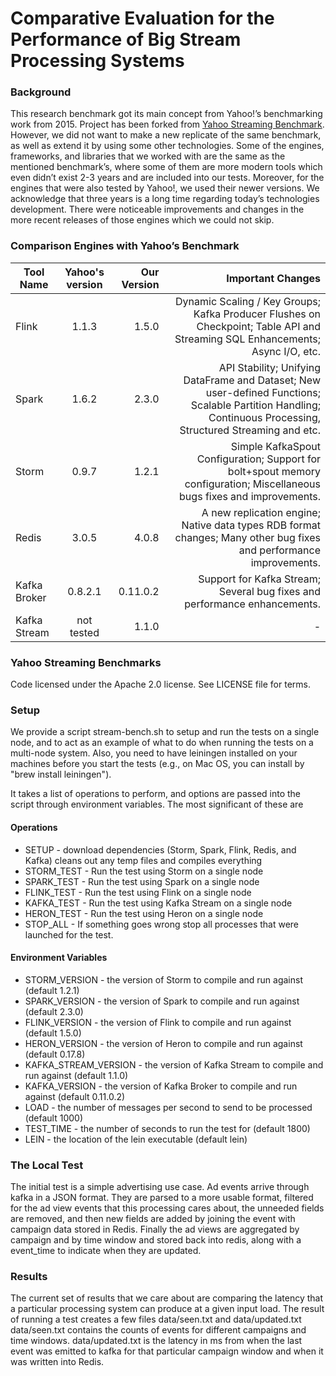 

<!--
 Copyright 2015, Yahoo Inc.
 Licensed under the terms of the Apache License 2.0. Please see LICENSE file in the project root for terms.
-->

# Comparative Evaluation for the Performance of Big Stream Processing Systems

### Background
This research benchmark got its main concept from Yahoo!’s benchmarking work from 2015. 
Project has been forked from [Yahoo Streaming Benchmark](https://github.com/yahoo/streaming-benchmarks).
However, we did not want to make a new replicate of the same benchmark, as well as extend it by using some other technologies. Some of the engines, frameworks, and libraries that we worked with are the same as the mentioned benchmark’s, where some of them are more modern tools which even didn’t exist 2-3 years and are included into our tests. Moreover, for the engines that were also tested by Yahoo!, we used their newer versions. We acknowledge that three years is a long time regarding today’s technologies development. There were noticeable improvements and changes in the more recent releases of those engines which we could not skip.

### Comparison Engines with Yahoo’s Benchmark
| Tool Name     | Yahoo's version| Our Version   | Important Changes   |
| ------------- |:--------------:| -----:| -----:|
| Flink      | 1.1.3  | 1.5.0| Dynamic Scaling / Key Groups; Kafka Producer Flushes on Checkpoint; Table API and Streaming SQL Enhancements; Async I/O, etc.|
| Spark | 1.6.2       |   2.3.0|   API Stability; Unifying DataFrame and Dataset; New user-defined Functions; Scalable Partition Handling; Continuous Processing, Structured Streaming and etc. |
| Storm| 0.9.7 |1.2.1|    Simple KafkaSpout Configuration; Support for bolt+spout memory configuration; Miscellaneous bugs fixes and improvements. |
| Redis| 3.0.5 |    4.0.8 |    A new replication engine; Native data types RDB format changes; Many other bug fixes and performance improvements. |
| Kafka Broker| 0.8.2.1	|    0.11.0.2|Support for Kafka Stream; Several bug fixes and performance enhancements. |
| Kafka Stream| not tested      |    1.1.0|-|

### Yahoo Streaming Benchmarks 
Code licensed under the Apache 2.0 license. See LICENSE file for terms.


### Setup
We provide a script stream-bench.sh to setup and run the tests on a single node, and to act as an example of what to do when running the tests on a multi-node system. Also, you need to have leiningen installed on your machines before you start the tests (e.g., on Mac OS, you can install by "brew install leiningen").

It takes a list of operations to perform, and options are passed into the script through environment variables. The most significant of these are

#### Operations
   * SETUP - download dependencies (Storm, Spark, Flink, Redis, and Kafka) cleans out any temp files and compiles everything
   * STORM_TEST - Run the test using Storm on a single node
   * SPARK_TEST - Run the test using Spark on a single node
   * FLINK_TEST - Run the test using Flink on a single node
   * KAFKA_TEST  - Run the test using Kafka Stream on a single node
   * HERON_TEST  - Run the test using Heron on a single node
   * STOP_ALL - If something goes wrong stop all processes that were launched for the test.

#### Environment Variables
   * STORM_VERSION - the version of Storm to compile and run against (default 1.2.1)
   * SPARK_VERSION - the version of Spark to compile and run against (default 2.3.0)
   * FLINK_VERSION - the version of Flink to compile and run against (default 1.5.0)
   * HERON_VERSION - the version of Heron to compile and run against (default 0.17.8)
   * KAFKA_STREAM_VERSION - the version of Kafka Stream  to compile and run against (default 1.1.0)
   * KAFKA_VERSION - the version of Kafka Broker to compile and run against (default 0.11.0.2)  
   * LOAD - the number of messages per second to send to be processed (default 1000)
   * TEST_TIME - the number of seconds to run the test for (default 1800)
   * LEIN - the location of the lein executable (default lein)

### The Local Test
The initial test is a simple advertising use case.
Ad events arrive through kafka in a JSON format.  They are parsed to a more usable format, filtered for the ad view events that this processing cares about, the unneeded fields are removed, and then new fields are added by joining the event with campaign data stored in Redis.  Finally the ad views are aggregated by campaign and by time window and stored back into redis, along with a event_time to indicate when they are updated.


### Results
The current set of results that we care about are comparing the latency that a particular processing system can produce at a given input load.
The result of running a test creates a few files data/seen.txt and data/updated.txt  data/seen.txt contains the counts of events for different campaigns and time windows.  data/updated.txt is the latency in ms from when the last event was emitted to kafka for that particular campaign window and when it was written into Redis.




